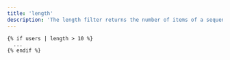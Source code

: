 ```yaml
---
title: 'length'
description: 'The length filter returns the number of items of a sequence or mapping, or the length of a string.'
---
```


```canvas {% process=false %}
{% if users | length > 10 %}
  ...
{% endif %}
```
